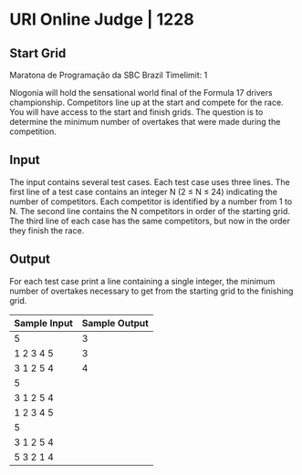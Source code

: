 # URI Online Judge | 1228
## Start Grid

Maratona de Programação da SBC Brazil
Timelimit: 1

Nlogonia will hold the sensational world final of the Formula 17 drivers championship. Competitors line up at the start and compete for the race. You will have access to the start and finish grids. The question is to determine the minimum number of overtakes that were made during the competition.
## Input

The input contains several test cases. Each test case uses three lines. The first line of a test case contains an integer N (2 ≤ N ≤ 24) indicating the number of competitors. Each competitor is identified by a number from 1 to N. The second line contains the N competitors in order of the starting grid. The third line of each case has the same competitors, but now in the order they finish the race.
## Output

For each test case print a line containing a single integer, the minimum number of overtakes necessary to get from the starting grid to the finishing grid.

Sample Input| 	Sample Output
|-|-|
5|3
1 2 3 4 5|3
3 1 2 5 4|4
5|
3 1 2 5 4|
1 2 3 4 5|
5|
3 1 2 5 4|
5 3 2 1 4|